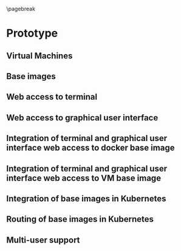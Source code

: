\pagebreak

# Prototype

## Virtual Machines

## Base images

## Web access to terminal

## Web access to graphical user interface

## Integration of terminal and graphical user interface web access to docker base image

## Integration of terminal and graphical user interface web access to VM base image

## Integration of base images in Kubernetes

## Routing of base images in Kubernetes

## Multi-user support
